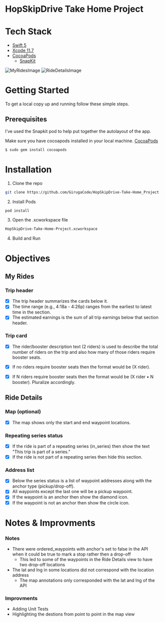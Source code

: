 # HopSkipDrive Take Home Project

# Tech Stack

* [Swift 5](https://developer.apple.com/swift/)
* [Xcode 11.7](https://developer.apple.com/xcode/)
* [CocoaPods](https://guides.cocoapods.org/terminal/commands.html)
    * [SnapKit](https://https://snapkit.io/)

![MyRidesImage](/images/my-rides-screen.png)
![RideDetailsImage](/images/ride-details-screen.png)

<!-- GETTING STARTED -->
# Getting Started

To get a local copy up and running follow these simple steps.

## Prerequisites

I've used the Snapkit pod to help put together the autolayout of the app. 

Make sure you have cocoapods installed in your local machine.
[CocoaPods](https://cocoapods.org/)
```sh
$ sudo gem install cocoapods
```

# Installation

1. Clone the repo
```sh
git clone https://github.com/GirugaCode/HopSkipDrive-Take-Home_Project.git
```
2. Install Pods 
```sh
pod install
```

3. Open the .xcworkspace file
```sh
HopSkipDrive-Take-Home-Project.xcworkspace
```

4. Build and Run

# Objectives

## My Rides

### Trip header
- [x] The trip header summarizes the cards below it.
- [x] The time range (e.g., 4:18a - 4:26p) ranges from the earliest to latest time in the section.
- [x] The estimated earnings is the sum of all trip earnings below that section header.

### Trip card

- [x] The rider/booster description text (2 riders) is used to describe the total number of riders on the trip and also how many of those riders require booster seats.
- [x] If no riders require booster seats then the format would be (X rider).
- [x] If N riders require booster seats then the format would be (X rider • N booster).  Pluralize accordingly.


## Ride Details

### Map (optional)

- [x] The map shows only the start and end waypoint locations.

### Repeating series status

- [x] If the ride is part of a repeating series (in_series) then show the text "This trip is part of a series."
- [x] If the ride is not part of a repeating series then hide this section.

### Address list

- [x] Below the series status is a list of waypoint addresses along with the anchor type (pickup/drop-off).
- [x] All waypoints except the last one will be a pickup waypoint.
- [x] If the waypoint is an anchor then show the diamond icon.
- [x] If the waypoint is not an anchor then show the circle icon.

# Notes & Improvments

### Notes
* There were ordered_waypoints with anchor's set to false in the API when it could be true to mark a stop rather then a drop-off
    * This led to some of the waypoints in the Ride Details view to have two drop-off locations
* The lat and lng in some locations did not correspond with the location address
    * The map annotations only corresponded with the lat and lng of the API

### Improvments
* Adding Unit Tests
* Highlighting the destions from point to point in the map view

